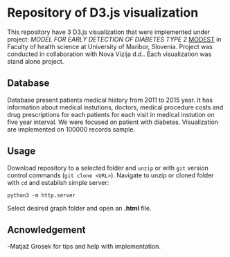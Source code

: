# Repository of D3.js visualization

This repository have 3 D3.js visualization that were implemented under project: *MODEL FOR EARLY DETECTION OF DIABETES TYPE 2* [MODEST]("http://www.ri.fzv.um.si/modest2/index.html") in Faculty of health science at University of Maribor, Slovenia. Project was conducted in collaboration 
with Nova Vizija d.d.. Each visualization was stand alone project. 

## Database

Database present patients medical history from 2011 to 2015 year. It has information about medical instutions, doctors, medical procedure costs and drug prescriptions for each patients for each visit in medical instution on five year interval. We were focused on patient with diabetes. Visualization are implemented on 100000 records sample.  

## Usage
Download repository to a selected folder and `unzip` or with `git` version control commands (`git clone <URL>`). Navigate to unzip or cloned folder with `cd` and establish simple server:
```
python3 -m http.server 
```
Select desired graph folder and open an **.html** file.

## Acnowledgement
-Matjaž Grosek for tips and help with implementation.